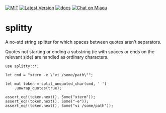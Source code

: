 [![MIT][s2]][l2] [![Latest Version][s1]][l1] [![docs][s3]][l3] [![Chat on Miaou][s4]][l4]

[s1]: https://img.shields.io/crates/v/splitty.svg
[l1]: https://crates.io/crates/splitty

[s2]: https://img.shields.io/badge/license-MIT-blue.svg
[l2]: LICENSE

[s3]: https://docs.rs/splitty/badge.svg
[l3]: https://docs.rs/splitty/

[s4]: https://miaou.dystroy.org/static/shields/room.svg
[l4]: https://miaou.dystroy.org/3

# splitty

A no-std string splitter for which spaces between quotes aren't separators.

Quotes not starting or ending a substring (ie with spaces or ends on the relevant side) are handled as ordinary characters.

```
use splitty::*;

let cmd = "xterm -e \"vi /some/path\"";

let mut token = split_unquoted_char(cmd, ' ')
    .unwrap_quotes(true);

assert_eq!(token.next(), Some("xterm"));
assert_eq!(token.next(), Some("-e"));
assert_eq!(token.next(), Some("vi /some/path"));
```
